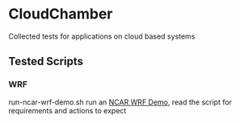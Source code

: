 # CloudChamber
Collected tests for applications on cloud based systems


## Tested Scripts

### WRF

run-ncar-wrf-demo.sh  run an [NCAR WRF Demo](https://github.com/NCAR/container-wrf), read the script for requirements and actions to expect




